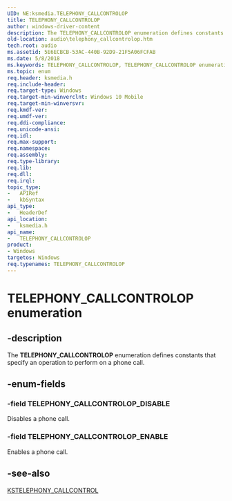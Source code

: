 ```yaml
---
UID: NE:ksmedia.TELEPHONY_CALLCONTROLOP
title: TELEPHONY_CALLCONTROLOP
author: windows-driver-content
description: The TELEPHONY_CALLCONTROLOP enumeration defines constants that specify an operation to perform on a phone call.
old-location: audio\telephony_callcontrolop.htm
tech.root: audio
ms.assetid: 5E6ECBCB-53AC-440B-92D9-21F5A06FCFAB
ms.date: 5/8/2018
ms.keywords: TELEPHONY_CALLCONTROLOP, TELEPHONY_CALLCONTROLOP enumeration [Audio Devices], TELEPHONY_CALLCONTROLOP_DISABLE, TELEPHONY_CALLCONTROLOP_ENABLE, audio.telephony_callcontrolop, ksmedia/TELEPHONY_CALLCONTROLOP, ksmedia/TELEPHONY_CALLCONTROLOP_DISABLE, ksmedia/TELEPHONY_CALLCONTROLOP_ENABLE
ms.topic: enum
req.header: ksmedia.h
req.include-header: 
req.target-type: Windows
req.target-min-winverclnt: Windows 10 Mobile
req.target-min-winversvr: 
req.kmdf-ver: 
req.umdf-ver: 
req.ddi-compliance: 
req.unicode-ansi: 
req.idl: 
req.max-support: 
req.namespace: 
req.assembly: 
req.type-library: 
req.lib: 
req.dll: 
req.irql: 
topic_type:
-	APIRef
-	kbSyntax
api_type:
-	HeaderDef
api_location:
-	ksmedia.h
api_name:
-	TELEPHONY_CALLCONTROLOP
product:
- Windows
targetos: Windows
req.typenames: TELEPHONY_CALLCONTROLOP
---
```


# TELEPHONY_CALLCONTROLOP enumeration


## -description


The <b>TELEPHONY_CALLCONTROLOP</b> enumeration defines constants that specify an operation to perform on a phone call.


## -enum-fields




### -field TELEPHONY_CALLCONTROLOP_DISABLE

Disables a phone call.


### -field TELEPHONY_CALLCONTROLOP_ENABLE

Enables a phone call.


## -see-also




<a href="https://msdn.microsoft.com/library/windows/hardware/mt169883">KSTELEPHONY_CALLCONTROL</a>
 

 

